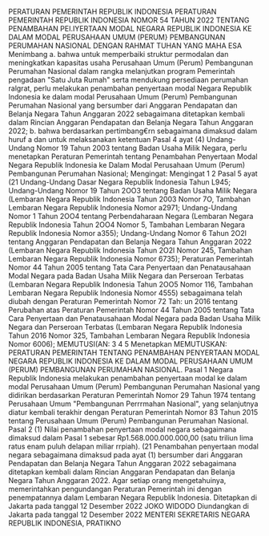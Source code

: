  PERATURAN PEMERINTAH REPUBLIK INDONESIA PERATURAN PEMERINTAH REPUBLIK INDONESIA NOMOR 54 TAHUN 2022 TENTANG PENAMBAHAN PEI.IYERTAAN MODAL NEGARA REPUBLIK INDONESIA KE DALAM MODAL PERUSAHAAN UMUM (PERUM} PEMBANGUNAN PERUMAHAN NASIONAL
DENGAN RAHMAT TUHAN YANG MAHA ESA Menimbang a. bahwa untuk memperbaiki struktur permodalan dan meningkatkan kapasitas usaha Perusahaan Umum (Perum) Pembangunan Perumahan Nasional dalam rangka melanjutkan program Pemerintah pengadaan "Satu Juta Rumah" serta mendukung persediaan perumahan ralgrat, perlu melakukan penambahan penyertaan modal Negara Republik Indonesia ke dalam modal Perusahaan Umum (Perum) Pembangunan Perumahan Nasional yang bersumber dari Anggaran Pendapatan dan Belanja Negara Tahun Anggaran 2022 sebagaimana ditetapkan kembali dalam Rincian Anggaran Pendapatan dan Belanja Negara Tahun Anggaran 2022;
b. bahwa berdasarkan pertimbang€rn sebagaimana dimaksud dalam huruf a dan untuk melaksanakan ketentuan Pasal 4 ayat (4) Undang-Undang Nomor 19 Tahun 2003 tentang Badan Usaha Milik Negara, perlu menetapkan Peraturan Pemerintah tentang Penambahan Penyertaan Modal Negara Republik Indonesia ke Dalam Modal Perusahaan Umum (Perum) Pembangunan Perumahan Nasional;
Mengingat:
 Mengingat 1 2 Pasal 5 ayat (21 Undang-Undang Dasar Negara Republik Indonesia Tahun L945; Undang-Undang Nomor 19 Tahun 2OO3 tentang Badan Usaha Milik Negara (Lembaran Negara Republik Indonesia Tahun 2003 Nomor 7O, Tambahan Lembaran Negara Republik Indonesia Nomor a2971; Undang-Undang Nomor 1 Tahun 2OO4 tentang Perbendaharaan Negara (Lembaran Negara Republik Indonesia Tahun 2OO4 Nomor 5, Tambahan Lembaran Negara Republik Indonesia Nomor a355); Undang-Undang Nomor 6 Tahun 2O2l tentang Anggaran Pendapatan dan Belanja Negara Tahun Anggaran 2022 (Lembaran Negara Republik Indonesia Tahun 2O2l Nomor 245, Tambahan Lembaran Negara Republik Indonesia Nomor 6735); Peraturan Pemerintah Nomor 44 Tahun 2005 tentang Tata Cara Penyertaan dan Penatausahaan Modal Negara pada Badan Usaha Milik Negara dan Perseroan Terbatas (Lembaran Negara Republik Indonesia Tahun 2OO5 Nomor 116, Tambahan Lembaran Negara Republik Indonesia Nomor 4555) sebagaimana telah diubah dengan Peraturan Pemerintah Nomor 72 Tah: un 2016 tentang Perubahan atas Peraturan Pemerintah Nomor 44 Tahun 2005 tentang Tata Cara Penyertaan dan Penatausahaan Modal Negara pada Badan Usaha Milik Negara dan Perseroan Terbatas (Lembaran Negara Republik Indonesia Tahun 2016 Nomor 325, Tambahan Lembaran Negara Republik Indonesia Nomor 6006); MEMUTUSI(AN: 3 4 5 Menetapkan
MEMUTUSKAN:
 PERATURAN PEMERINTAH TENTANG PENAMBAHAN PENYERTAAN MODAL NEGARA REPUBLIK INDONESIA KE DALAM MODAL PERUSAHAAN UMUM (PERUM) PEMBANGUNAN PERUMAHAN NASIONAL. Pasal 1 Negara Republik Indonesia melakukan penambahan penyertaan modal ke dalam modal Perusahaan Umum (Perum) Pembangunan Perumahan Nasional yang didirikan berdasarkan Peraturan Pemerintah Nomor 29 Tahun 1974 tentang Perusahaan Umum "Pembangunan Perrrmahan Nasional", yang selanjutnya diatur kembali terakhir dengan Peraturan Pemerintah Nomor 83 Tahun 2015 tentang Perusahaan Umum (Perum) Pembangunan Perumahan Nasional. Pasal 2 (1) Nilai penambahan penyertaan modal negara sebagaimana dimaksud dalam Pasal 1 sebesar Rp1.568.000.000.000,00 (satu triliun lima ratus enam puluh delapan miliar rrpiah). (21 Penambahan penyertaan modal negara sebagaimana dimaksud pada ayat (1) bersumber dari Anggaran Pendapatan dan Belanja Negara Tahun Anggaran 2022 sebagaimana ditetapkan kembali dalam Rincian Anggaran Pendapatan dan Belanja Negara Tahun Anggaran 2022.
Agar setiap orang mengetahuinya, memerintahkan pengundangan Peraturan Pemerintah ini dengan penempatannya dalam Lembaran Negara Republik Indonesia. Ditetapkan di Jakarta pada tanggal 12 Desember 2022 JOKO WIDODO Diundangkan di Jakarta pada tanggal 12 Desember 2022 MENTERI SEKRETARIS NEGARA REPUBLIK INDONESIA, PRATIKNO